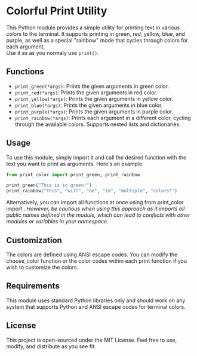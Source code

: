# Colorful Print Utility

This Python module provides a simple utility for printing text in various colors to the terminal. It supports printing in green, red, yellow, blue, and purple, as well as a special "rainbow" mode that cycles through colors for each argument.  
Use it as as you normaly use ```print()```.

## Functions

- `print_green(*args)`: Prints the given arguments in green color.
- `print_red(*args)`: Prints the given arguments in red color.
- `print_yellow(*args)`: Prints the given arguments in yellow color.
- `print_blue(*args)`: Prints the given arguments in blue color.
- `print_purple(*args)`: Prints the given arguments in purple color.
- `print_rainbow(*args)`: Prints each argument in a different color, cycling through the available colors. Supports nested lists and dictionaries.

## Usage

To use this module, simply import it and call the desired function with the text you want to print as arguments. Here's an example:

```python
from print_color import print_green, print_rainbow

print_green("This is in green!")
print_rainbow("This", "will", "be", "in", "multiple", "colors!")
```

Alternatively, you can import all functions at once using from print_color import *. However, be cautious when using this approach as it imports all public names defined in the module, which can lead to conflicts with other modules or variables in your namespace.*

## Customization
The colors are defined using ANSI escape codes. You can modify the choose_color function or the color codes within each print function if you wish to customize the colors.

## Requirements
This module uses standard Python libraries only and should work on any system that supports Python and ANSI escape codes for terminal colors.

## License
This project is open-sourced under the MIT License. Feel free to use, modify, and distribute as you see fit.

